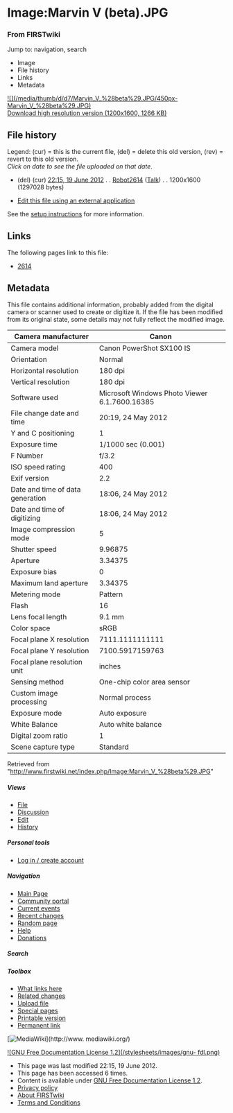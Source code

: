

# Image:Marvin V (beta).JPG

### From FIRSTwiki

Jump to: navigation, search

  * Image
  * File history
  * Links
  * Metadata

[![](/media/thumb/d/d7/Marvin_V_%28beta%29.JPG/450px-
Marvin_V_%28beta%29.JPG)](/media/d/d7/Marvin_V_%28beta%29.JPG)  
[Download high resolution version (1200x1600, 1266
KB)](/media/d/d7/Marvin_V_%28beta%29.JPG)

## File history

Legend: (cur) = this is the current file, (del) = delete this old version,
(rev) = revert to this old version.  
_Click on date to see the file uploaded on that date_.

  * (del) (cur) [22:15, 19 June 2012](/media/d/d7/Marvin_V_%28beta%29.JPG "/media/d/d7/Marvin V \(beta\).JPG" ) . . [Robot2614](/index.php?title=User:Robot2614&action=edit "User:Robot2614" ) ([Talk](/index.php/User_talk:Robot2614 "User talk:Robot2614" )) . . 1200x1600 (1297028 bytes)
  

  * [Edit this file using an external application](/index.php?title=Image:Marvin_V_%28beta%29.JPG&action=edit&externaledit=true&mode=file "Image:Marvin V \(beta\).JPG" )

See the [setup
instructions](http://meta.wikimedia.org/wiki/Help:External_editors
"http://meta.wikimedia.org/wiki/Help:External_editors" ) for more information.

## Links

The following pages link to this file:

  * [2614](/index.php/2614 "2614" )

## Metadata

This file contains additional information, probably added from the digital
camera or scanner used to create or digitize it. If the file has been modified
from its original state, some details may not fully reflect the modified
image.

Camera manufacturer |  Canon  
---|---  
Camera model |  Canon PowerShot SX100 IS  
Orientation |  Normal  
Horizontal resolution |  180 dpi  
Vertical resolution |  180 dpi  
Software used |  Microsoft Windows Photo Viewer 6.1.7600.16385  
File change date and time |  20:19, 24 May 2012  
Y and C positioning |  1  
Exposure time |  1/1000 sec (0.001)  
F Number |  f/3.2  
ISO speed rating |  400  
Exif version |  2.2  
Date and time of data generation |  18:06, 24 May 2012  
Date and time of digitizing |  18:06, 24 May 2012  
Image compression mode |  5  
Shutter speed |  9.96875  
Aperture |  3.34375  
Exposure bias |  0  
Maximum land aperture |  3.34375  
Metering mode |  Pattern  
Flash |  16  
Lens focal length |  9.1 mm  
Color space |  sRGB  
Focal plane X resolution |  7111.1111111111  
Focal plane Y resolution |  7100.5917159763  
Focal plane resolution unit |  inches  
Sensing method |  One-chip color area sensor  
Custom image processing |  Normal process  
Exposure mode |  Auto exposure  
White Balance |  Auto white balance  
Digital zoom ratio |  1  
Scene capture type |  Standard  
  
Retrieved from
"<http://www.firstwiki.net/index.php/Image:Marvin_V_%28beta%29.JPG>"

##### Views

  * [File](/index.php/Image:Marvin_V_%28beta%29.JPG)
  * [Discussion](/index.php?title=Image_talk:Marvin_V_%28beta%29.JPG&action=edit)
  * [Edit](/index.php?title=Image:Marvin_V_%28beta%29.JPG&action=edit)
  * [History](/index.php?title=Image:Marvin_V_%28beta%29.JPG&action=history)

##### Personal tools

  * [Log in / create account](/index.php?title=Special:Userlogin&returnto=Image:Marvin_V_\(beta\).JPG)

[](/index.php/Main_Page "Main Page" )

##### Navigation

  * [Main Page](/index.php/Main_Page)
  * [Community portal](/index.php/FIRSTwiki:Community_portal)
  * [Current events](/index.php/Current_events)
  * [Recent changes](/index.php/Special:Recentchanges)
  * [Random page](/index.php/Special:Random)
  * [Help](/index.php/FIRSTwiki:Help)
  * [Donations](/index.php/FIRSTwiki:Site_support)

##### Search



##### Toolbox

  * [What links here](/index.php/Special:Whatlinkshere/Image:Marvin_V_%28beta%29.JPG)
  * [Related changes](/index.php/Special:Recentchangeslinked/Image:Marvin_V_%28beta%29.JPG)
  * [Upload file](/index.php/Special:Upload)
  * [Special pages](/index.php/Special:Specialpages)
  * [Printable version](/index.php?title=Image:Marvin_V_%28beta%29.JPG&printable=yes)
  * [Permanent link](/index.php?title=Image:Marvin_V_%28beta%29.JPG&oldid=154026)

[![MediaWiki](/skins/common/images/poweredby_mediawiki_88x31.png)](http://www.
mediawiki.org/)

[![GNU Free Documentation License 1.2](/stylesheets/images/gnu-
fdl.png)](http://www.gnu.org/copyleft/fdl.html)

  * This page was last modified 22:15, 19 June 2012.
  * This page has been accessed 6 times.
  * Content is available under [GNU Free Documentation License 1.2](http://www.gnu.org/copyleft/fdl.html "http://www.gnu.org/copyleft/fdl.html" ).
  * [Privacy policy](/index.php/FIRSTwiki:Privacy_policy "FIRSTwiki:Privacy policy" )
  * [About FIRSTwiki](/index.php/FIRSTwiki:About "FIRSTwiki:About" )
  * [Terms and Conditions](/index.php/FIRSTwiki:Terms_and_conditions "FIRSTwiki:Terms and conditions" )

